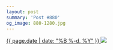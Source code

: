 ```yaml
---
layout: post
summary: 'Post #880'
og_image: 880-1280.jpg
---
```


<p>
 <time>
  <a href="/880">
   {{ page.date | date: "%B %-d, %Y" }}
  </a>
 </time>
 <a href="/880">
  <img data-taken="7/8/2019" sizes="(min-width: 700px) 50vw, calc(100vw - 2rem)" src="{{ site.assets_url }}/880-640.jpg" srcset="{{ site.assets_url }}/880-320.jpg 320w, {{ site.assets_url }}/880-640.jpg 640w, {{ site.assets_url }}/880-960.jpg 960w, {{ site.assets_url }}/880-1280.jpg 1280w"/>
 </a>
</p>
